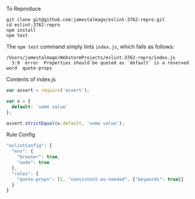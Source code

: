 To Reproduce

```
git clone git@github.com:jamestalmage/eslint-3762-repro.git
cd eslint-3762-repro
npm install
npm test
```

The `npm test` command simply lints `index.js`, which fails as follows:

```
/Users/jamestalmage/WebstormProjects/eslint-3762-repro/index.js
  3:9  error  Properties should be quoted as `default` is a reserved word  quote-props
```

Contents of index.js

```js
var assert = require('assert');

var x = {
  default: 'some value'
};

assert.strictEqual(x.default, 'some value');
```

Rule Config

```js
"eslintConfig": {
  "env": {
    "browser": true,
    "node": true
  },
  "rules": {
    "quote-props": [2, "consistent-as-needed", {"keywords": true}]
  }
}
```
